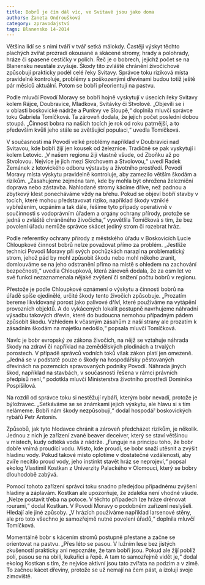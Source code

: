 ```yaml
---
title: Bobrů je čím dál víc, ve Svitavě jsou jako doma
authors: Žaneta Ondroušková
category: zpravodajství
tags: Blanensko 14-2014
---
```


Většina lidí se s nimi tváří v tvář setká málokdy. Častěji výskyt těchto plachých zvířat prozradí okousané a skácené stromy, hrady a polohrady, hráze či spasené cestičky v polích. Řeč je o bobrech, jejichž počet se na Blanensku neustále zvyšuje. Škody tito zvláště chránění živočichové způsobují prakticky podél celé řeky Svitavy. Správce toku riziková místa pravidelně kontroluje, problémy s poškozenými dřevinami budou totiž ještě pár měsíců aktuální. Potom se bobři přeorientují na pastvu.

Podle mluvčí Povodí Moravy se bobři hojně vyskytují v úsecích řeky Svitavy kolem Rájce, Doubravice, Mladkova, Svitávky či Stvolové. „Objevili se i v oblasti boskovické nádrže a Punkvy ve Sloupě,“ doplnila mluvčí správce toku Gabriela Tomíčková. Ta zároveň dodala, že jejich počet poslední dobou stoupá. „Činnost bobra na našich tocích je rok od roku patrnější, a to především kvůli jeho stále se zvětšující populaci,“ uvedla Tomíčková. 

V současnosti má Povodí velké problémy například v Doubravici nad Svitavou, kde bobři žijí jen kousek od železnice. Tradičně se pak vyskytují i kolem Letovic. „V našem regionu žijí vlastně všude, od Zboňku až po Stvolovou. Nejvíce je jich mezi Skrchovem a Stvolovou,“ uvedl Radek Zemánek z letovického odboru výstavby a životního prostředí. Povodí Moravy místa výskytu pravidelně kontroluje, aby zamezilo větším škodám a rizikům. „Zasahujeme zejména tam, kde by mohla být ohrožena železniční doprava nebo zástavba. Nahlodané stromy kácíme dříve, než padnou a zbytkový klest ponecháváme vždy na břehu. Pokud se objeví bobří stavby v tocích, které mohou představovat riziko, například škody vzniklé vybřežením, ucpáním a tak dále, řešíme tyto případy operativně v součinnosti s vodoprávním úřadem a orgány ochrany přírody, protože se jedná o zvláště chráněného živočicha,“ vysvětlila Tomíčková s tím, že bez povolení úřadu nemůže správce skácet jediný strom či rozebrat hráz.

Podle referentky ochrany přírody z městského úřadu v Boskovicích Lucie Chloupkové činnost bobrů nelze považovat přímo za problém. „Jestliže technici Povodí Moravy při svých pochůzkách narazí na problematický strom, jehož pád by mohl způsobit škodu nebo mohl někoho zranit, domlouváme se na jeho odstranění přímo na místě s ohledem na zachování bezpečnosti,“ uvedla Chloupková, která zároveň dodala, že za osm let ve své funkci nezaznamenala nějaké zvýšení či snížení počtu bobrů v regionu.

Přestože je podle Chloupkové oznámení o výskytu a činnosti bobrů na úřadě spíše ojedinělé, určité škody tento živočich způsobuje. „Prozatím bereme likvidovaný porost jako palivové dříví, které používáme na vytápění provozních objektů. A do vykácených lokalit postupně navrhujeme náhradní výsadbu takových dřevin, které do budoucna nemohou případným pádem způsobit škodu. Vzhledem k včasným zásahům z naší strany ale prozatím k zásadním škodám na majetku nedošlo,“ popsala mluvčí Tomíčková. 

Navíc je bobr evropský ze zákona živočich, na nějž se vztahuje náhrada škody na zdraví či například na zemědělských plodinách a trvalých porostech. V případě správců vodních toků však zákon platí jen omezeně. „Jedná se v podstatě pouze o škody na hospodářsky pěstovaných dřevinách na pozemcích spravovaných podniky Povodí. Náhrada jiných škod, například na stavbách, v současnosti řešena v rámci právních předpisů není,“ podotkla mluvčí Ministerstva životního prostředí Dominika Pospíšilová. 

Na rozdíl od správce toku si nestěžují rybáři, kterým bobr nevadí, protože je býložravec. „Setkáváme se se známkami jejich výskytu, ale hlavu si s tím nelámeme. Bobři nám škody nezpůsobují,“ dodal hospodář boskovických rybářů Petr Antonín.

Způsobů, jak tyto hlodavce chránit a zároveň předcházet rizikům, je několik. Jednou z nich je zařízení zvané beaver deceiver, který se staví většinou v místech, kudy odtéká voda z nádrže. „Funguje na principu toho, že bobr dobře vnímá proudící vodu. Místo, kde proudí, se bobr snaží utěsnit a zvýšit hladinu vody. Pokud takové místo oplotíme v dostatečné vzdálenosti, aby zvíře necítilo proud vody, jeho instinkt stavět hráz se neprojeví,“ popsal ekolog Vlastimil Kostkan z Univerzity Palackého v Olomouci, který se bobry dlouhodobě zabývá.

Pomocí tohoto zařízení správci toku snadno předejdou případnému zvýšení hladiny a záplavám. Kostkan ale upozorňuje, že zdaleka není vhodné všude. „Nelze postavit třeba na potoce. V těchto případech lze hráze drénovat rourami,“ dodal Kostkan.
V Povodí Moravy o podobném zařízení neslyšeli. Hledají ale jiné způsoby. „V hrázích používáme například larsenové stěny, ale pro toto všechno je samozřejmě nutné povolení úřadů,“ doplnila mluvčí Tomíčková.

Momentálně bobr s kácením stromů postupně přestane a začne se orientovat na pastvu. „Přes léto se pasou. V lužním lese bez jistých zkušeností prakticky ani nepoznáte, že tam bobři jsou. Pokud ale žijí poblíž polí, pasou se na obilí, kukuřici a řepě. A tam to samozřejmě vidět je,“ dodal ekolog Kostkan s tím, že nejvíce aktivní jsou tato zvířata na podzim a v zimě. To začnou kácet dřeviny, protože se už nemají na čem pást, a izolují svoje zimoviště.